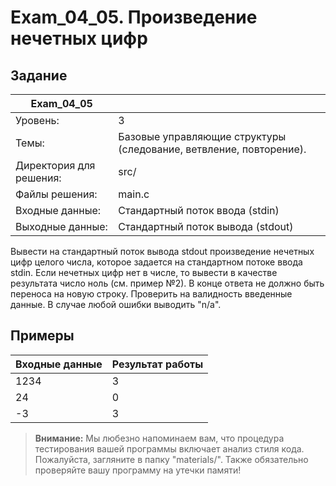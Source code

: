 # Exam_04_05. Произведение нечетных цифр

## Задание

| Exam_04_05 | |
| ------ | ------ |
| Уровень: | 3 |
| Темы: | Базовые управляющие структуры (следование, ветвление, повторение). |
| Директория для решения: | src/ |
| Файлы решения: | main.c |
| Входные данные: | Стандартный поток ввода (stdin) |
| Выходные данные: | Стандартный поток вывода (stdout) |

Вывести на стандартный поток вывода stdout произведение нечетных цифр целого числа, которое задается на стандартном потоке ввода stdin. Если нечетных цифр нет в числе, то вывести в качестве результата число ноль (см. пример №2). В конце ответа не должно быть переноса на новую строку. Проверить на валидность введенные данные. В случае любой ошибки выводить "n/a".

## Примеры

| Входные данные | Результат работы |
| ------ | ------ |
| 1234 | 3 |
| 24 | 0 |
| -3 | 3 |

> **Внимание:** Мы любезно напоминаем вам, что процедура тестирования вашей программы включает анализ стиля кода. Пожалуйста, загляните в папку "materials/". Также обязательно проверяйте вашу программу на утечки памяти!
